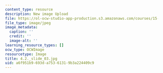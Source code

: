 ```yaml
---
content_type: resource
description: New image Upload
file: https://ol-ocw-studio-app-production.s3.amazonaws.com/courses/15-s21-nuts-and-bolts-of-business-plans-january-iap-2014/a6f951b9693da75361319b3a224409c9_4.2._slide_03.jpg
file_type: image/jpeg
image_metadata:
  caption: ''
  credit: ''
  image-alt: ''
learning_resource_types: []
ocw_type: OCWImage
resourcetype: Image
title: 4.2._slide_03.jpg
uid: a6f951b9-693d-a753-6131-9b3a224409c9
---
```

